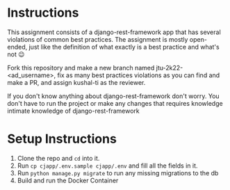 # Instructions
This assignment consists of a django-rest-framework app that has several violations of common best practices.
The assignment is mostly open-ended, just like the definition of what exactly is a best practice and what's not 😉

Fork this repository and make a new branch named jtu-2k22-<ad_username>, fix as many best practices violations as you can find and make a PR, and assign kushal-ti as the reviewer.

If you don't know anything about django-rest-framework don't worry. You don't have to run the project or make any changes that requires knowledge intimate knowledge of django-rest-framework

# Setup Instructions

1. Clone the repo and `cd` into it.
2. Run `cp cjapp/.env.sample cjapp/.env` and fill all the fields in it.
3. Run `python manage.py migrate` to run any missing migrations to the db
3. Build and run the Docker Container